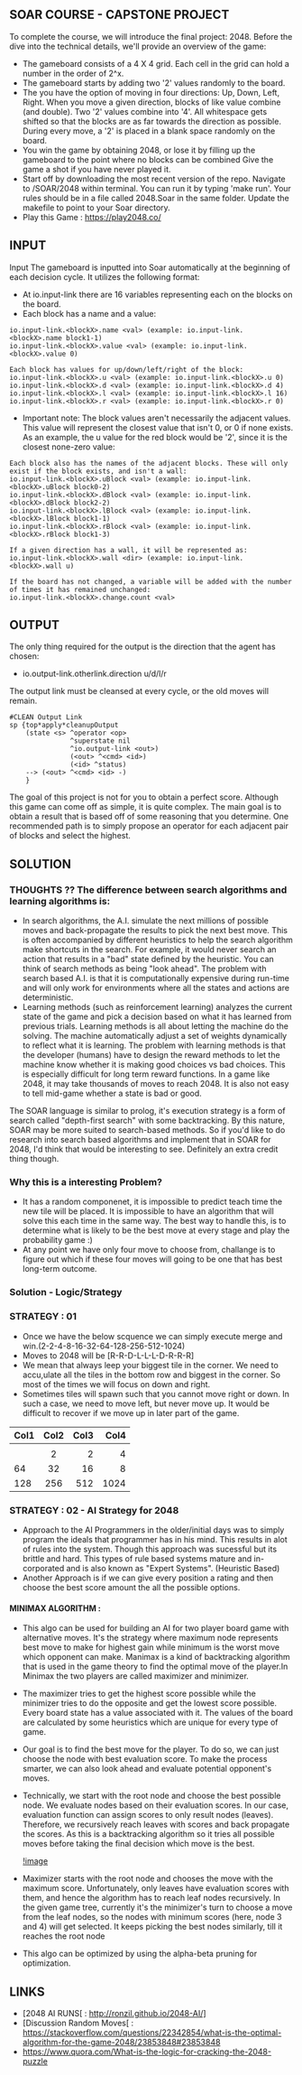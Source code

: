 ## SOAR COURSE - CAPSTONE PROJECT
To complete the course, we will introduce the final project: 2048. Before the dive into the technical details, we'll provide an overview of the game:
* The gameboard consists of a 4 X 4 grid. Each cell in the grid can hold a number in the order of 2^x.
* The gameboard starts by adding two '2' values randomly to the board.
* The you have the option of moving in four directions: Up, Down, Left, Right. When you move a given direction, blocks of like value combine (and double). Two '2' values combine into '4'. All whitespace gets shifted so that the blocks are as far towards the direction as possible. During every move, a '2' is placed in a blank space randomly on the board.
* You win the game by obtaining 2048, or lose it by filling up the gameboard to the point where no blocks can be combined
Give the game a shot if you have never played it.
* Start off by downloading the most recent version of the repo. Navigate to /SOAR/2048 within terminal. You can run it by typing 'make run'. Your rules should be in a file called 2048.Soar in the same folder. Update the makefile to point to your Soar directory.
* Play this Game : https://play2048.co/

## INPUT
Input
The gameboard is inputted into Soar automatically at the beginning of each decision cycle. It utilizes the following format:

* At io.input-link there are 16 variables representing each on the blocks on the board.
* Each block has a name and a value:
```
io.input-link.<blockX>.name <val> (example: io.input-link.<blockX>.name block1-1)
io.input-link.<blockX>.value <val> (example: io.input-link.<blockX>.value 0)

Each block has values for up/down/left/right of the block:
io.input-link.<blockX>.u <val> (example: io.input-link.<blockX>.u 0)
io.input-link.<blockX>.d <val> (example: io.input-link.<blockX>.d 4)
io.input-link.<blockX>.l <val> (example: io.input-link.<blockX>.l 16)
io.input-link.<blockX>.r <val> (example: io.input-link.<blockX>.r 0)
```

* Important note: The block values aren't necessarily the adjacent values. This value will represent the closest value that isn't 0, or 0 if none exists. As an example, the u value for the red block would be '2', since it is the closest none-zero value:
```
Each block also has the names of the adjacent blocks. These will only exist if the block exists, and isn't a wall:
io.input-link.<blockX>.uBlock <val> (example: io.input-link.<blockX>.uBlock block0-2)
io.input-link.<blockX>.dBlock <val> (example: io.input-link.<blockX>.dBlock block2-2)
io.input-link.<blockX>.lBlock <val> (example: io.input-link.<blockX>.lBlock block1-1)
io.input-link.<blockX>.rBlock <val> (example: io.input-link.<blockX>.rBlock block1-3)

If a given direction has a wall, it will be represented as:
io.input-link.<blockX>.wall <dir> (example: io.input-link.<blockX>.wall u)

If the board has not changed, a variable will be added with the number of times it has remained unchanged:
io.input-link.<blockX>.change.count <val>

```

## OUTPUT
The only thing required for the output is the direction that the agent has chosen:

* io.output-link.otherlink.direction u/d/l/r

The output link must be cleansed at every cycle, or the old moves will remain. 
```
#CLEAN Output Link 
sp {top*apply*cleanupOutput 
    (state <s> ^operator <op> 
               ^superstate nil 
               ^io.output-link <out>) 
               (<out> ^<cmd> <id>) 
               (<id> ^status) 
    --> (<out> ^<cmd> <id> -) 
    }

```
The goal of this project is not for you to obtain a perfect score. Although this game can come off as simple, it is quite complex. The main goal is to obtain a result that is based off of some reasoning that you determine. One recommended path is to simply propose an operator for each adjacent pair of blocks and select
the highest.

## SOLUTION
### THOUGHTS ?? The difference between search algorithms and learning algorithms is:
* In search algorithms, the A.I. simulate the next millions of possible moves and back-propagate the results to pick the next best move. This is often accompanied by different heuristics to help the search algorithm make shortcuts in the search. For example, it would never search an action that results in a "bad" state defined by the heuristic. You can think of search methods as being "look ahead". The problem with search based A.I. is that it is computationally expensive during run-time and will only work for environments where all the states and actions are deterministic.
* Learning methods (such as reinforcement learning) analyzes the current state of the game and pick a decision based on what it has learned from previous trials. Learning methods is all about letting the machine do the solving. The machine automatically adjust a set of weights dynamically to reflect what it is learning. The problem with learning methods is that the developer (humans) have to design the reward methods to let the machine know whether it is making good choices vs bad choices. This is especially difficult for long term reward functions. In a game like 2048, it may take thousands of moves to reach 2048. It is also not easy to tell mid-game whether a state is bad or good.

The SOAR language is similar to prolog, it's execution strategy is a form of search called "depth-first search" with some backtracking. By this nature, SOAR may be more suited to search-based methods. So if you'd like to do research into search based algorithms and implement that in SOAR for 2048, I'd think that would be interesting to see. Definitely an extra credit thing though.

### Why this is a interesting Problem?
* It has a random componenet, it is impossible to predict teach time the new tile will be placed. It is impossible to have an algorithm that will solve this each time in the same way. The best way to handle this, is to determine what is likely to be the best move at every stage and play the probability game :)
* At any point we have only four move to choose from, challange is to figure out which if these four moves will going to be one that has best long-term outcome.

### Solution - Logic/Strategy

### STRATEGY : 01
* Once we have the below scquence we can simply execute merge and win.(2-2-4-8-16-32-64-128-256-512-1024)
* Moves to 2048 will be [R-R-D-L-L-L-D-R-R-R]
* We mean that always leep your biggest tile in the corner. We need to accu,ulate all the tiles in the bottom row and biggest in the corner. So most of the times we will focus on down and right.
* Sometimes tiles will spawn such that you cannot move right or down. In such a case, we need to move left, but never move up. It would be difficult to recover if we move up in later part of the game.

| Col1 | Col2| Col3 |Col4 |
| :--- |:---:| ---: |---: |
|      |     |      |     |
|      |  2  |  2   | 4   |
|  64  | 32  |  16  | 8   |
|  128 | 256 |  512 | 1024|

### STRATEGY : 02 - AI Strategy for 2048
* Approach to the AI Programmers in the older/initial days was to simply program the ideals that programmer has in his mind. This results in alot of rules into the 
  system. Though this approach was sucessful but its brittle and hard. This types of rule based systems mature and in-corporated and is also known as "Expert 
  Systems". (Heuristic Based)
* Another Approach is if we can give every position a rating and then choose the best score amount the all the possible options. 

#### MINIMAX ALGORITHM : 
* This algo can be used for building an AI for two player board game with alternative moves. It's the strategy where maximum node represents best move to make for 
  highest gain while minimum is the worst move which opponent can make. Manimax is a kind of backtracking algorithm that is used in the game theory to find the 
  optimal move of the player.In Minimax the two players are called maximizer and minimizer. 
* The maximizer tries to get the highest score possible while the minimizer tries to do the opposite and get the lowest score possible. Every board state has a 
  value associated with it. The values of the board are calculated by some heuristics which are unique for every type of game.
* Our goal is to find the best move for the player. To do so, we can just choose the node with best evaluation score. To make the process smarter, we can also look 
  ahead and evaluate potential opponent's moves.
* Technically, we start with the root node and choose the best possible node. We evaluate nodes based on their evaluation scores. In our case, evaluation function 
  can assign scores to only result nodes (leaves). Therefore, we recursively reach leaves with scores and back propagate the scores. As this is a backtracking 
  algorithm so it tries all possible moves before taking the final decision which move is the best.

  [!image](https://user-images.githubusercontent.com/13011167/93713698-29db2b80-fb7b-11ea-9f64-62e607156e1d.png)
  
 * Maximizer starts with the root node and chooses the move with the maximum score. Unfortunately, only leaves have evaluation scores with them, and hence the 
   algorithm has to reach leaf nodes recursively. In the given game tree, currently it's the minimizer's turn to choose a move from the leaf nodes, so the nodes 
   with minimum scores (here, node 3 and 4) will get selected. It keeps picking the best nodes similarly, till it reaches the root node
 * This algo can be optimized by using the alpha-beta pruning for optimization. 


## LINKS
* [2048 AI RUNS[ : http://ronzil.github.io/2048-AI/]
* [Discussion Random Moves[ : https://stackoverflow.com/questions/22342854/what-is-the-optimal-algorithm-for-the-game-2048/23853848#23853848
* https://www.quora.com/What-is-the-logic-for-cracking-the-2048-puzzle


